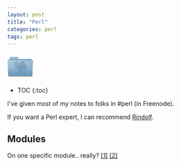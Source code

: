 ```yaml
---
layout: post
title: "Perl"
categories: perl
tags: perl
---
```


<img src="https://github.com/sif/sif/raw/main/files/post_files/folder_perl.png" width=60px />

* TOC
{:toc}

I've given most of my notes to folks in #perl (in Freenode).

If you want a Perl expert, I can recommend [Rindolf](https://www.shlomifish.org/me/business-card/).

## Modules

On one specific module.. really? [\[1\]](http://search.cpan.org/dist/common-sense/sense.pm.PL)
[\[2\]](https://metacpan.org/pod/common::sense#WHAT-OTHER-PEOPLE-HAD-TO-SAY-ABOUT-THIS-MODULE)
